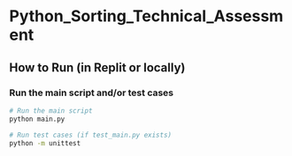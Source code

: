# Python_Sorting_Technical_Assessment

## How to Run (in Replit or locally)

### Run the main script and/or test cases
```bash
# Run the main script
python main.py

# Run test cases (if test_main.py exists)
python -m unittest

